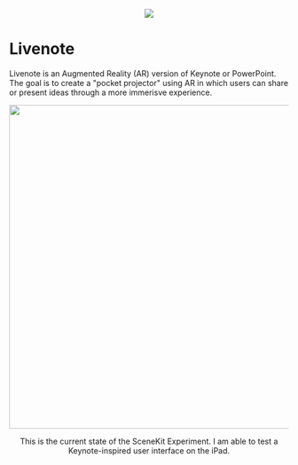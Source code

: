 <p align="center">
  <img src="https://github.com/trevinwisaksana/Livenote/blob/master/Screenshots/livenoteBanner.jpg">
</p>

# Livenote
Livenote is an Augmented Reality (AR) version of Keynote or PowerPoint. The goal is to create a "pocket projector" using AR in which users can share or present ideas through a more immerisve experience.

<p align="center">
  <img src="https://github.com/trevinwisaksana/SceneKit-Experiment/blob/master/Screenshots/Livenote%20Prototype%20Demo.gif" width="800" height="584">
</p>

<p align="center">
  <body> This is the current state of the SceneKit Experiment. I am able to test a Keynote-inspired user interface on the iPad. </body>
</p>

